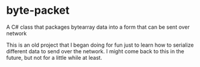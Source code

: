# byte-packet
A C# class that packages bytearray data into a form that can be sent over network

This is an old project that I began doing for fun just to learn how to serialize different data to send over the network. I might come back to this in the future, but not for a little while at least.
